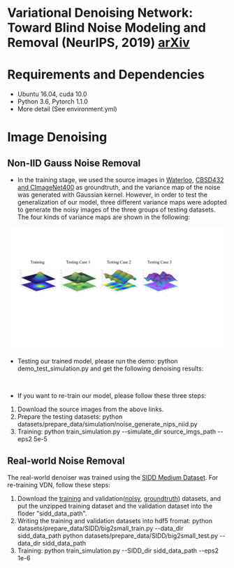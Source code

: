 # Variational Denoising Network: Toward Blind Noise Modeling and Removal (NeurIPS, 2019) [arXiv](https://arxiv.org/pdf/1908.11314v2.pdf)
# Requirements and Dependencies
* Ubuntu 16.04, cuda 10.0
* Python 3.6, Pytorch 1.1.0
* More detail (See environment.yml)

# Image Denoising
## Non-IID Gauss Noise Removal
* In the training stage, we used the source images in [Waterloo](https://ece.uwaterloo.ca/~k29ma/exploration/),
[CBSD432 and CImageNet400](https://drive.google.com/folderview?id=0B-_yeZDtQSnobXIzeHV5SjY5NzA&usp=sharing) as groundtruth,
and the variance map of the noise was generated with Gaussian kernel. However, in order to test the generalization of our model,
three different variance maps were adopted to generate the noisy images of the three groups of testing datasets. The four kinds
of variance maps are shown in the following:
<img src="./figs/sigmaMap.pdf" align=center />

* Testing our trained model, please run the demo:
    python demo_test_simulation.py
  and get the following denoising results:
<img sre="./figs/simulation.pdf" align=center />

* If you want to re-train our model, please follow these three steps:

1. Download the source images from the above links.
2. Prepare the testing datasets:
    python datasets/prepare_data/simulation/noise_generate_nips_niid.py
3. Training:
    python train_simulation.py --simulate_dir source_imgs_path --eps2 5e-5

## Real-world Noise Removal

The real-world denoiser was trained using the [SIDD Medium Dataset](https://www.eecs.yorku.ca/~kamel/sidd/dataset.php). For re-training VDN, follow these steps:
1. Download the [training](ftp://sidd_user:sidd_2018@130.63.97.225/SIDD_Medium_Srgb.zip) and validation([noisy](ftp://sidd_user:sidd_2018@130.63.97.225/SIDD_Blocks/ValidationNoisyBlocksSrgb.mat), [groundtruth](ftp://sidd_user:sidd_2018@130.63.97.225/SIDD_Blocks/ValidationGtBlocksSrgb.mat)) datasets, and put the unzipped training
dataset and the validation dataset into the floder "sidd_data_path".
2. Writing the training and validation datasets into hdf5 fromat:
    python datasets/prepare_data/SIDD/big2small_train.py --data_dir sidd_data_path
    python datasets/prepare_data/SIDD/big2small_test.py --data_dir sidd_data_path
3. Training:
    python train_simulation.py --SIDD_dir sidd_data_path --eps2 1e-6

